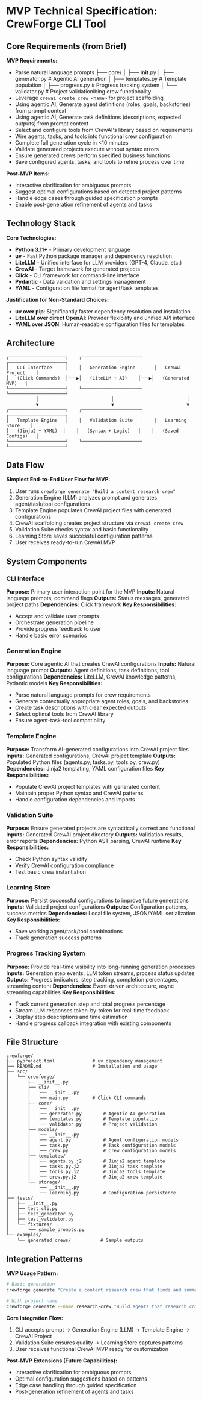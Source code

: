 # MVP Technical Specification: CrewForge CLI Tool

## Core Requirements (from Brief)

**MVP Requirements:**
- Parse natural language prompts        ├── core/
       │   ├── __init__.py
       │   ├── generator.py        # Agentic AI generation
       │   ├── templates.py        # Template population
       │   ├── progress.py         # Progress tracking system
       │   └── validator.py        # Project validationibing crew functionality
- Leverage `crewai create crew <name>` for project scaffolding
- Using agentic AI, Generate agent definitions (roles, goals, backstories) from prompt context
- Using agentic AI, Generate task definitions (descriptions, expected outputs) from prompt context
- Select and configure tools from CrewAI's library based on requirements
- Wire agents, tasks, and tools into functional crew configuration
- Complete full generation cycle in <10 minutes
- Validate generated projects execute without syntax errors
- Ensure generated crews perform specified business functions
- Save configured agents, tasks, and tools to refine process over time

**Post-MVP Items:**
- Interactive clarification for ambiguous prompts
- Suggest optimal configurations based on detected project patterns
- Handle edge cases through guided specification prompts
- Enable post-generation refinement of agents and tasks

## Technology Stack

**Core Technologies:**
- **Python 3.11+** - Primary development language
- **uv** - Fast Python package manager and dependency resolution
- **LiteLLM** - Unified interface for LLM providers (GPT-4, Claude, etc.)
- **CrewAI** - Target framework for generated projects
- **Click** - CLI framework for command-line interface
- **Pydantic** - Data validation and settings management
- **YAML** - Configuration file format for agent/task templates

**Justification for Non-Standard Choices:**
- **uv over pip**: Significantly faster dependency resolution and installation
- **LiteLLM over direct OpenAI**: Provider flexibility and unified API interface
- **YAML over JSON**: Human-readable configuration files for templates

## Architecture

```
┌─────────────────────┐    ┌──────────────────────┐    ┌─────────────────────┐
│   CLI Interface     │    │   Generation Engine  │    │   CrewAI Project    │
│   (Click Commands)  │───▶│   (LiteLLM + AI)    │───▶│   (Generated MVP)   │  
└─────────────────────┘    └──────────────────────┘    └─────────────────────┘
           │                           │                           │
           ▼                           ▼                           ▼
┌─────────────────────┐    ┌──────────────────────┐    ┌─────────────────────┐
│   Template Engine   │    │   Validation Suite   │    │   Learning Store    │
│   (Jinja2 + YAML)  │    │   (Syntax + Logic)   │    │   (Saved Configs)   │
└─────────────────────┘    └──────────────────────┘    └─────────────────────┘
```

## Data Flow

**Simplest End-to-End User Flow for MVP:**
1. User runs `crewforge generate "Build a content research crew"`
2. Generation Engine (LLM) analyzes prompt and generates agent/task/tool configurations
3. Template Engine populates CrewAI project files with generated configurations
4. CrewAI scaffolding creates project structure via `crewai create crew`
5. Validation Suite checks syntax and basic functionality
6. Learning Store saves successful configuration patterns
7. User receives ready-to-run CrewAI MVP

## System Components

### CLI Interface
**Purpose:** Primary user interaction point for the MVP
**Inputs:** Natural language prompts, command flags
**Outputs:** Status messages, generated project paths
**Dependencies:** Click framework
**Key Responsibilities:**
- Accept and validate user prompts
- Orchestrate generation pipeline
- Provide progress feedback to user
- Handle basic error scenarios

### Generation Engine
**Purpose:** Core agentic AI that creates CrewAI configurations
**Inputs:** Natural language prompt
**Outputs:** Agent definitions, task definitions, tool configurations
**Dependencies:** LiteLLM, CrewAI knowledge patterns, Pydantic models
**Key Responsibilities:**
- Parse natural language prompts for crew requirements
- Generate contextually appropriate agent roles, goals, and backstories
- Create task descriptions with clear expected outputs
- Select optimal tools from CrewAI library
- Ensure agent-task-tool compatibility

### Template Engine
**Purpose:** Transform AI-generated configurations into CrewAI project files
**Inputs:** Generated configurations, CrewAI project template
**Outputs:** Populated Python files (agents.py, tasks.py, tools.py, crew.py)
**Dependencies:** Jinja2 templating, YAML configuration files
**Key Responsibilities:**
- Populate CrewAI project templates with generated content
- Maintain proper Python syntax and CrewAI patterns
- Handle configuration dependencies and imports

### Validation Suite
**Purpose:** Ensure generated projects are syntactically correct and functional
**Inputs:** Generated CrewAI project directory
**Outputs:** Validation results, error reports
**Dependencies:** Python AST parsing, CrewAI runtime
**Key Responsibilities:**
- Check Python syntax validity
- Verify CrewAI configuration compliance
- Test basic crew instantiation

### Learning Store
**Purpose:** Persist successful configurations to improve future generations
**Inputs:** Validated project configurations
**Outputs:** Configuration patterns, success metrics
**Dependencies:** Local file system, JSON/YAML serialization
**Key Responsibilities:**
- Save working agent/task/tool combinations
- Track generation success patterns

### Progress Tracking System
**Purpose:** Provide real-time visibility into long-running generation processes
**Inputs:** Generation step events, LLM token streams, process status updates
**Outputs:** Progress indicators, step tracking, completion percentages, streaming content
**Dependencies:** Event-driven architecture, async streaming capabilities
**Key Responsibilities:**
- Track current generation step and total progress percentage
- Stream LLM responses token-by-token for real-time feedback
- Display step descriptions and time estimation
- Handle progress callback integration with existing components

## File Structure

```
crewforge/
├── pyproject.toml              # uv dependency management
├── README.md                   # Installation and usage
├── src/
│   └── crewforge/
│       ├── __init__.py
│       ├── cli/
│       │   ├── __init__.py
│       │   └── main.py         # Click CLI commands
│       ├── core/
│       │   ├── __init__.py
│       │   ├── generator.py        # Agentic AI generation
│       │   ├── templates.py        # Template population
│       │   └── validator.py        # Project validation
│       ├── models/
│       │   ├── __init__.py
│       │   ├── agent.py            # Agent configuration models
│       │   ├── task.py             # Task configuration models
│       │   └── crew.py             # Crew configuration models
│       ├── templates/
│       │   ├── agents.py.j2        # Jinja2 agent template
│       │   ├── tasks.py.j2         # Jinja2 task template
│       │   ├── tools.py.j2         # Jinja2 tools template
│       │   └── crew.py.j2          # Jinja2 crew template
│       └── storage/
│           ├── __init__.py
│           └── learning.py         # Configuration persistence
├── tests/
│   ├── __init__.py
│   ├── test_cli.py
│   ├── test_generator.py
│   ├── test_validator.py
│   └── fixtures/
│       └── sample_prompts.py
└── examples/
    └── generated_crews/           # Sample outputs
```

## Integration Patterns

**MVP Usage Pattern:**
```bash
# Basic generation
crewforge generate "Create a content research crew that finds and summarizes articles"

# With project name  
crewforge generate --name research-crew "Build agents that research competitors"
```

**Core Integration Flow:**
1. CLI accepts prompt → Generation Engine (LLM) → Template Engine → CrewAI Project
2. Validation Suite ensures quality → Learning Store captures patterns  
3. User receives functional CrewAI MVP ready for customization

**Post-MVP Extensions (Future Capabilities):**
- Interactive clarification for ambiguous prompts
- Optimal configuration suggestions based on patterns
- Edge case handling through guided specification
- Post-generation refinement of agents and tasks
